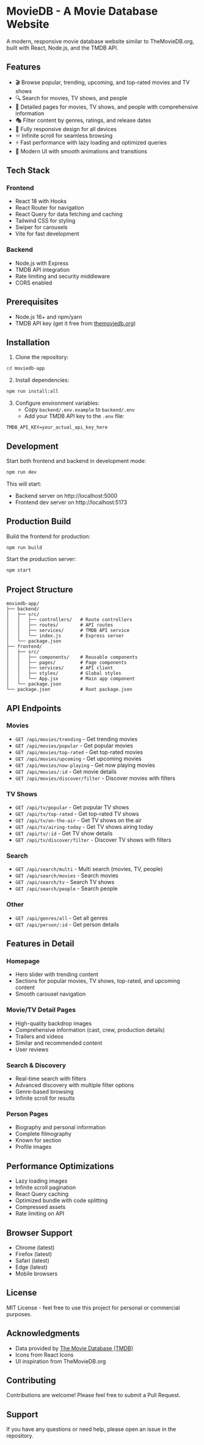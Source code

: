 # MovieDB - A Movie Database Website

A modern, responsive movie database website similar to TheMovieDB.org, built with React, Node.js, and the TMDB API.

## Features

- 🎬 Browse popular, trending, upcoming, and top-rated movies and TV shows
- 🔍 Search for movies, TV shows, and people
- 📖 Detailed pages for movies, TV shows, and people with comprehensive information
- 🎭 Filter content by genres, ratings, and release dates
- 📱 Fully responsive design for all devices
- ♾️ Infinite scroll for seamless browsing
- ⚡ Fast performance with lazy loading and optimized queries
- 🎨 Modern UI with smooth animations and transitions

## Tech Stack

### Frontend
- React 18 with Hooks
- React Router for navigation
- React Query for data fetching and caching
- Tailwind CSS for styling
- Swiper for carousels
- Vite for fast development

### Backend
- Node.js with Express
- TMDB API integration
- Rate limiting and security middleware
- CORS enabled

## Prerequisites

- Node.js 16+ and npm/yarn
- TMDB API key (get it free from [themoviedb.org](https://www.themoviedb.org/settings/api))

## Installation

1. Clone the repository:
```bash
cd moviedb-app
```

2. Install dependencies:
```bash
npm run install:all
```

3. Configure environment variables:
   - Copy `backend/.env.example` to `backend/.env`
   - Add your TMDB API key to the `.env` file:
```env
TMDB_API_KEY=your_actual_api_key_here
```

## Development

Start both frontend and backend in development mode:

```bash
npm run dev
```

This will start:
- Backend server on http://localhost:5000
- Frontend dev server on http://localhost:5173

## Production Build

Build the frontend for production:

```bash
npm run build
```

Start the production server:

```bash
npm start
```

## Project Structure

```
moviedb-app/
├── backend/
│   ├── src/
│   │   ├── controllers/   # Route controllers
│   │   ├── routes/        # API routes
│   │   ├── services/      # TMDB API service
│   │   └── index.js       # Express server
│   └── package.json
├── frontend/
│   ├── src/
│   │   ├── components/    # Reusable components
│   │   ├── pages/         # Page components
│   │   ├── services/      # API client
│   │   ├── styles/        # Global styles
│   │   └── App.jsx        # Main app component
│   └── package.json
└── package.json           # Root package.json
```

## API Endpoints

### Movies
- `GET /api/movies/trending` - Get trending movies
- `GET /api/movies/popular` - Get popular movies
- `GET /api/movies/top-rated` - Get top-rated movies
- `GET /api/movies/upcoming` - Get upcoming movies
- `GET /api/movies/now-playing` - Get now playing movies
- `GET /api/movies/:id` - Get movie details
- `GET /api/movies/discover/filter` - Discover movies with filters

### TV Shows
- `GET /api/tv/popular` - Get popular TV shows
- `GET /api/tv/top-rated` - Get top-rated TV shows
- `GET /api/tv/on-the-air` - Get TV shows on the air
- `GET /api/tv/airing-today` - Get TV shows airing today
- `GET /api/tv/:id` - Get TV show details
- `GET /api/tv/discover/filter` - Discover TV shows with filters

### Search
- `GET /api/search/multi` - Multi search (movies, TV, people)
- `GET /api/search/movies` - Search movies
- `GET /api/search/tv` - Search TV shows
- `GET /api/search/people` - Search people

### Other
- `GET /api/genres/all` - Get all genres
- `GET /api/person/:id` - Get person details

## Features in Detail

### Homepage
- Hero slider with trending content
- Sections for popular movies, TV shows, top-rated, and upcoming content
- Smooth carousel navigation

### Movie/TV Detail Pages
- High-quality backdrop images
- Comprehensive information (cast, crew, production details)
- Trailers and videos
- Similar and recommended content
- User reviews

### Search & Discovery
- Real-time search with filters
- Advanced discovery with multiple filter options
- Genre-based browsing
- Infinite scroll for results

### Person Pages
- Biography and personal information
- Complete filmography
- Known for section
- Profile images

## Performance Optimizations

- Lazy loading images
- Infinite scroll pagination
- React Query caching
- Optimized bundle with code splitting
- Compressed assets
- Rate limiting on API

## Browser Support

- Chrome (latest)
- Firefox (latest)
- Safari (latest)
- Edge (latest)
- Mobile browsers

## License

MIT License - feel free to use this project for personal or commercial purposes.

## Acknowledgments

- Data provided by [The Movie Database (TMDB)](https://www.themoviedb.org)
- Icons from React Icons
- UI inspiration from TheMovieDB.org

## Contributing

Contributions are welcome! Please feel free to submit a Pull Request.

## Support

If you have any questions or need help, please open an issue in the repository.